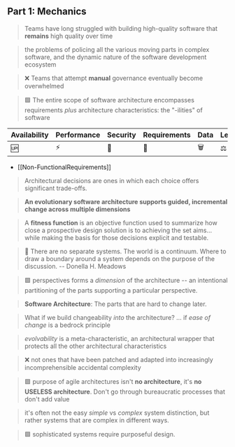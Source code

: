 ## Part 1: Mechanics

> Teams have long struggled with building high-quality software that **remains** high quality over time

> the problems of policing all the various moving parts in complex software, and the dynamic nature of the software development ecosystem

> ❌ Teams that attempt **manual** governance eventually become overwhelmed

> 🟩 The entire scope of software architecture encompasses requirements *plus* architecture characteristics: the "-ilities" of software

| Availability | Performance | Security | Requirements | Data | Legality | Scalability |
|-|-|-|-|-|-|-|
|🆙|⚡️|🔐|📝|🗑️|⚖️|☁|

- [[Non-FunctionalRequirements]]

> Architectural decisions are ones in which each choice offers significant trade-offs.

> **An evolutionary software architecture supports guided, incremental change across multiple dimensions**

> A **fitness function** is an objective function used to summarize how close a prospective design solution is to achieving the set aims... while making the basis for those decisions explicit and testable.

> 💜 There are no separate systems. The world is a continuum. Where to draw a boundary around a system depends on the purpose of the discussion.
> -- Donella H. Meadows

> 🟩 perspectives forms a *dimension* of the architecture -- an intentional partitioning of the parts supporting a particular perspective.

> **Software Architecture**: The parts that are hard to change later.

> What if we build changeability _into_ the architecture? ... if _ease of change_ is a bedrock principle

> _evolvability_ is a meta-characteristic, an architectural wrapper that protects all the other architectural characteristics

> ❌ not ones that have been patched and adapted into increasingly incomprehensible accidental complexity

> 🟩 purpose of agile architectures isn't __no architecture__, it's __no USELESS architecture__. Don't go through bureaucratic processes that don't add value

> it's often not the easy _simple_ vs _complex_ system distinction, but rather systems that are complex in different ways.

> 🟩 sophisticated systems require purposeful design.

